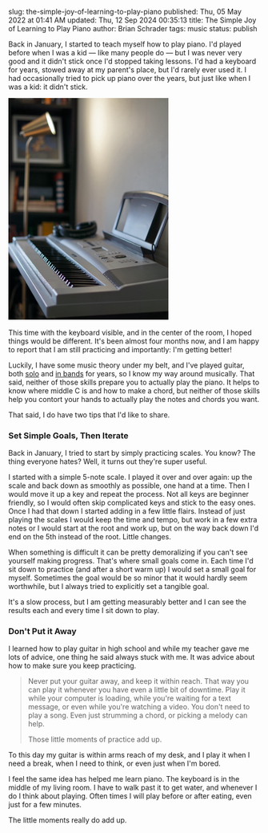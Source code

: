 slug: the-simple-joy-of-learning-to-play-piano
published: Thu, 05 May 2022 at 01:41 AM
updated: Thu, 12 Sep 2024 00:35:13 
title: The Simple Joy of Learning to Play Piano
author: Brian Schrader
tags: music
status: publish

Back in January, I started to teach myself how to play piano. I'd played before when I was a kid &mdash; like many people do &mdash; but I was never very good and it didn't stick once I'd stopped taking lessons. I'd had a keyboard for years, stowed away at my parent's place, but I'd rarely ever used it. I had occasionally tried to pick up piano over the years, but just like when I was a kid: it didn't stick.

<img
    alt="My paino setup"
    src="/images/blog/piano.jpg"
    style="height:auto;width:320px;"
    class="image-right"
/>

This time with the keyboard visible, and in the center of the room, I hoped things would be different. It's been almost four months now, and I am happy to report that I am still practicing and importantly: I'm getting better!

Luckily, I have some music theory under my belt, and I've played guitar, both [solo][2] and [in bands][1] for years, so I know my way around musically. That said, neither of those skills prepare you to actually play the piano. It helps to know where middle C is and how to make a chord, but neither of those skills help you contort your hands to actually play the notes and chords you want.

That said, I do have two tips that I'd like to share.

### Set Simple Goals, Then Iterate

Back in January, I tried to start by simply practicing scales. You know? The thing everyone hates? Well, it turns out they're super useful.

I started with a simple 5-note scale. I played it over and over again: up the scale and back down as smoothly as possible, one hand at a time. Then I would move it up a key and repeat the process. Not all keys are beginner friendly, so I would often skip complicated keys and stick to the easy ones. Once I had that down I started adding in a few little flairs. Instead of just playing the scales I would keep the time and tempo, but work in a few extra notes or I would start at the root and work up, but on the way back down I'd end on the 5th instead of the root. Little changes.

When something is difficult it can be pretty demoralizing if you can't see yourself making progress. That's where small goals come in. Each time I'd sit down to practice (and after a short warm up) I would set a small goal for myself. Sometimes the goal would be so minor that it would hardly seem worthwhile, but I always tried to explicitly set a tangible goal.

It's a slow process, but I am getting measurably better and I can see the results each and every time I sit down to play.


### Don't Put it Away

I learned how to play guitar in high school and while my teacher gave me lots of advice, one thing he said always stuck with me. It was advice about how to make sure you keep practicing.

> Never put your guitar away, and keep it within reach. That way you can play it whenever you have even a little bit of downtime. Play it while your computer is loading, while you're waiting for a text message, or even while you're watching a video. You don't need to play a song. Even just strumming a chord, or picking a melody can help.
>
> Those little moments of practice add up.

To this day my guitar is within arms reach of my desk, and I play it when I need a break, when I need to think, or even just when I'm bored.

I feel the same idea has helped me learn piano. The keyboard is in the middle of my living room. I have to walk past it to get water, and whenever I do I think about playing. Often times I will play before or after eating, even just for a few minutes.

The little moments really do add up.


[1]: https://thefourthsection.com
[2]: https://sonicrocketman.bandcamp.com
